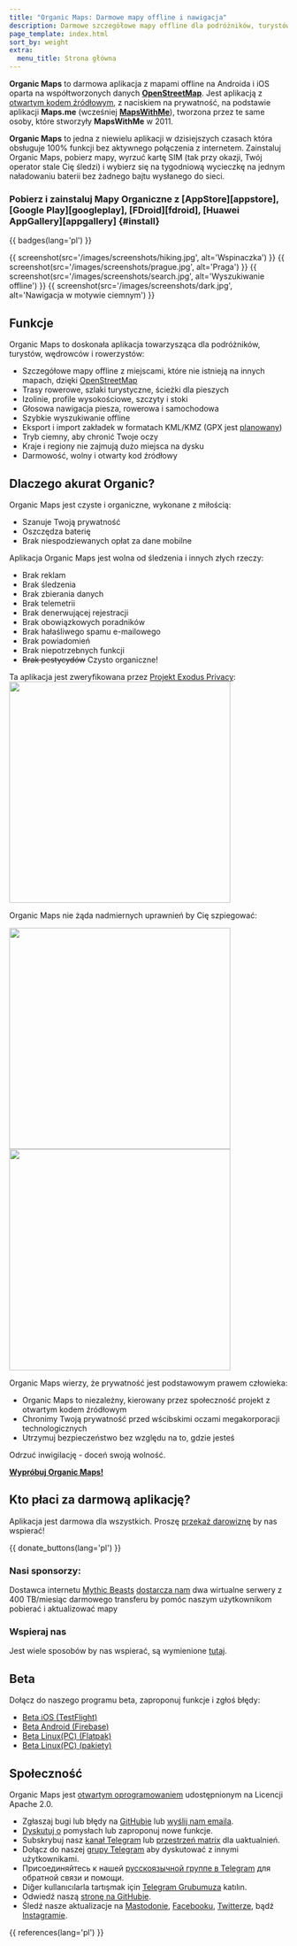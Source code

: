 ```yaml
---
title: "Organic Maps: Darmowe mapy offline i nawigacja"
description: Darmowe szczegółowe mapy offline dla podróżników, turystów, kierowców, wędrowców i rowerzystów stworzona przez twórców aplikacji MapsWithMe (Maps.Me).
page_template: index.html
sort_by: weight
extra:
  menu_title: Strona główna
---
```


**Organic Maps** to darmowa aplikacja z mapami offline na Androida i iOS oparta na współtworzonych danych 
**[OpenStreetMap](https://www.openstreetmap.org)**.
Jest aplikacją z [otwartym kodem źródłowym][fork], z naciskiem na prywatność, na podstawie aplikacji **Maps.me** (wcześniej [**MapsWithMe**](https://en.wikipedia.org/wiki/Maps.me)), tworzona przez te same osoby, które stworzyły **MapsWithMe** w 2011.

**Organic Maps** to jedna z niewielu aplikacji w dzisiejszych czasach która obsługuje 100% funkcji bez aktywnego połączenia z internetem. Zainstaluj Organic Maps, pobierz mapy, wyrzuć kartę SIM (tak przy okazji, Twój operator stale Cię śledzi) i wybierz się na tygodniową wycieczkę na jednym naładowaniu baterii bez żadnego bajtu wysłanego do sieci.

### Pobierz i zainstaluj Mapy Organiczne z [AppStore][appstore], [Google Play][googleplay], [FDroid][fdroid], [Huawei AppGallery][appgallery] {#install}

{{ badges(lang='pl') }}

{{ screenshot(src='/images/screenshots/hiking.jpg', alt='Wspinaczka') }}
{{ screenshot(src='/images/screenshots/prague.jpg', alt='Praga') }}
{{ screenshot(src='/images/screenshots/search.jpg', alt='Wyszukiwanie offline') }}
{{ screenshot(src='/images/screenshots/dark.jpg', alt='Nawigacja w motywie ciemnym') }}

## Funkcje

Organic Maps to doskonała aplikacja towarzysząca dla podróżników, turystów, wędrowców i rowerzystów:

- Szczegółowe mapy offline z miejscami, które nie istnieją na innych mapach, dzięki [OpenStreetMap](https://osm.org)
- Trasy rowerowe, szlaki turystyczne, ścieżki dla pieszych
- Izolinie, profile wysokościowe, szczyty i stoki
- Głosowa nawigacja piesza, rowerowa i samochodowa
- Szybkie wyszukiwanie offline
- Eksport i import zakładek w formatach KML/KMZ (GPX jest [planowany](https://github.com/organicmaps/organicmaps/issues/624))
- Tryb ciemny, aby chronić Twoje oczy
- Kraje i regiony nie zajmują dużo miejsca na dysku
- Darmowość, wolny i otwarty kod źródłowy

## Dlaczego akurat Organic?

Organic Maps jest czyste i organiczne, wykonane z miłością:

- Szanuje Twoją prywatność
- Oszczędza baterię
- Brak niespodziewanych opłat za dane mobilne

Aplikacja Organic Maps jest wolna od śledzenia i innych złych rzeczy:

- Brak reklam
- Brak śledzenia
- Brak zbierania danych
- Brak telemetrii
- Brak denerwującej rejestracji
- Brak obowiązkowych poradników
- Brak hałaśliwego spamu e-mailowego
- Brak powiadomień
- Brak niepotrzebnych funkcji
- ~~Brak pestycydów~~ Czysto organiczne!

Ta aplikacja jest zweryfikowana przez <a href='https://reports.exodus-privacy.eu.org/en/reports/app.organicmaps/latest/'>Projekt Exodus Privacy</a>:
<br/>
<img src='/images/privacy/exodus.png' width='400'>

Organic Maps nie żąda nadmiernych uprawnień by Cię szpiegować:

<img src='/images/privacy/om.jpg' width='400'>
<img src='/images/privacy/mm.jpg' width='400'>

Organic Maps wierzy, że prywatność jest podstawowym prawem człowieka:

- Organic Maps to niezależny, kierowany przez społeczność projekt z otwartym kodem źródłowym
- Chronimy Twoją prywatność przed wścibskimi oczami megakorporacji technologicznych
- Utrzymuj bezpieczeństwo bez względu na to, gdzie jesteś

Odrzuć inwigilację - doceń swoją wolność.


<a href="#install"><strong>Wypróbuj Organic Maps!</strong></a>

## Kto płaci za darmową aplikację?

Aplikacja jest darmowa dla wszystkich. Proszę [przekaż darowiznę](@/donate/index.pl.md) by nas wspierać!

{{ donate_buttons(lang='pl') }}

### Nasi sponsorzy:

Dostawca internetu [Mythic Beasts](https://www.mythic-beasts.com/) [dostarcza nam](https://www.mythic-beasts.com/blog/2021/10/06/improving-the-world-bit-by-expensive-bit/)
dwa wirtualne serwery z 400 TB/miesiąc darmowego transferu by pomóc naszym użytkownikom pobierać i aktualizować mapy 

### Wspieraj nas

Jest wiele sposobów by nas wspierać, są wymienione [tutaj](@/support-us/index.pl.md).

## Beta

Dołącz do naszego programu beta, zaproponuj funkcje i zgłoś błędy:

- [Beta iOS (TestFlight)](https://testflight.apple.com/join/lrKCl08I)
- [Beta Android (Firebase)](https://appdistribution.firebase.dev/i/9ec3bca5e2b47373)
- [Beta Linux(PC) (Flatpak)](https://flathub.org/apps/details/app.organicmaps.desktop)
- [Beta Linux(PC) (pakiety)](https://repology.org/project/organicmaps/versions)

## Społeczność

Organic Maps jest [otwartym oprogramowaniem](https://github.com/organicmaps/organicmaps)
udostępnionym na Licencji Apache 2.0.

- Zgłaszaj bugi lub błędy na [GitHubie](https://github.com/organicmaps/organicmaps/issues) lub [wyślij nam emaila](mailto:hello@organicmaps.app).
- [Dyskutuj o](https://github.com/organicmaps/organicmaps/discussions/categories/ideas) pomysłach lub zaproponuj nowe funkcje.
- Subskrybuj nasz [kanał Telegram](https://t.me/OrganicMapsApp) lub [przestrzeń matrix](https://matrix.to/#/#organicmaps:matrix.org) dla uaktualnień.
- Dołącz do naszej [grupy Telegram](https://t.me/OrganicMaps) aby dyskutować z innymi użytkownikami.
- Присоединяйтесь к нашей [русскоязычной группе в Telegram](https://t.me/OrganicMapsRu) для обратной связи и помощи.
- Diğer kullanıcılarla tartışmak için [Telegram Grubumuza](https://t.me/OrganicMapsTR) katılın.
- Odwiedź naszą [stronę na GitHubie](https://github.com/organicmaps/organicmaps).
- Śledź nasze aktualizacje na [Mastodonie](https://fosstodon.org/@organicmaps), [Facebooku](https://facebook.com/OrganicMaps), [Twitterze](https://twitter.com/OrganicMapsApp), bądź
[Instagramie](https://instagram.com/organicmaps.app/).

[fork]: https://pl.wikipedia.org/wiki/Otwarte_oprogramowanie

{{ references(lang='pl') }}
